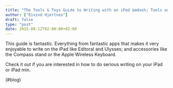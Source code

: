 ```yaml
---
title: "The Tools & Toys Guide to Writing with an iPad &mdash; Tools and Toys"
author: ["Eivind Hjertnes"]
draft: false
type: "post"
date: 2015-08-12T02:00:00+02:00
---
```


This guide is fantastic. Everything from fantastic apps that makes it
very enjoyable to write on the iPad like Editoral and Ulysses; and
accessories like the Compass stand or the Apple Wireless Keyboard.

Check it out if you are interested in how to do serious writing on your
iPad or iPad min.

(#blog)
